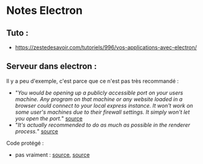 Notes Electron
==============
 
 Tuto :
 ------
 
 * https://zestedesavoir.com/tutoriels/996/vos-applications-avec-electron/

Serveur dans electron :
-----------------------

Il y a peu d'exemple, c'est parce que ce n'est pas très recommandé :

* "_You would be opening up a publicly accessible port on your users machine. Any program on that machine or any website loaded in a browser could connect to your local express instance.
It won't work on some user's machines due to their firewall settings. It simply won't let you open the port._" [source](https://blog.samuelattard.com/using-express-inside-electron/)
* "_It's actually recommended to do as much as possible in the renderer process._" [source](https://www.reddit.com/r/webdev/comments/45z120/what_is_the_best_way_to_make_http_requests_using/)

Code protégé :

* pas vraiment : [source](https://github.com/electron/electron/issues/2570), [source](https://github.com/electron/electron/issues/3041)


